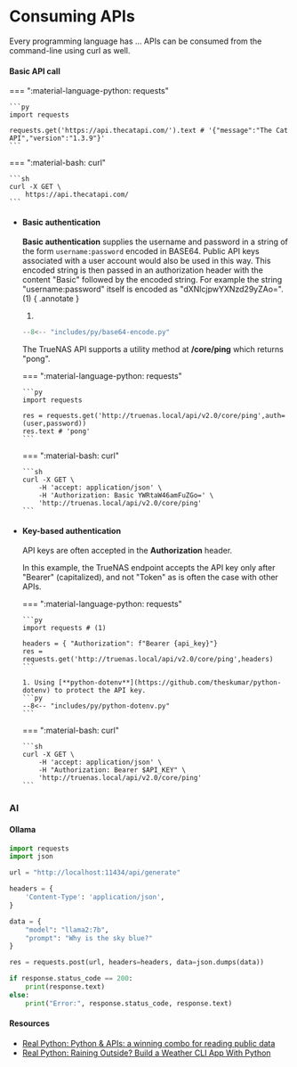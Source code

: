 # Consuming APIs

Every programming language has ...
APIs can be consumed from the command-line using curl as well.


#### Basic API call

=== ":material-language-python: requests"

    ```py
    import requests

    requests.get('https://api.thecatapi.com/').text # '{"message":"The Cat API","version":"1.3.9"}'
    ```

=== ":material-bash: curl"

    ```sh
    curl -X GET \
        https://api.thecatapi.com/
    ```


<div class="grid cards" markdown>

-   #### Basic authentication

    **Basic authentication** supplies the username and password in a string of the form `username:password` encoded in BASE64.
    Public API keys associated with a user account would also be used in this way.
    This encoded string is then passed in an authorization header with the content "Basic" followed by the encoded string.
    For example the string "username:password" itself is encoded as "dXNlcjpwYXNzd29yZAo=". (1)
    { .annotate }

    1. 
    ```py
    --8<-- "includes/py/base64-encode.py"
    ```

    The TrueNAS API supports a utility method at **/core/ping** which returns "pong".

    === ":material-language-python: requests"

        ```py
        import requests

        res = requests.get('http://truenas.local/api/v2.0/core/ping',auth=(user,password))
        res.text # 'pong'
        ```

    === ":material-bash: curl"

        ```sh
        curl -X GET \
            -H 'accept: application/json' \
            -H 'Authorization: Basic YWRtaW46amFuZGo=' \
            'http://truenas.local/api/v2.0/core/ping'
        ```

-   #### Key-based authentication

    API keys are often accepted in the **Authorization** header.

    In this example, the TrueNAS endpoint accepts the API key only after "Bearer" (capitalized), and not "Token" as is often the case with other APIs.

    === ":material-language-python: requests"

        ```py
        import requests # (1)

        headers = { "Authorization": f"Bearer {api_key}"}
        res = requests.get('http://truenas.local/api/v2.0/core/ping',headers)
        ```

        1. Using [**python-dotenv**](https://github.com/theskumar/python-dotenv) to protect the API key.
        ```py
        --8<-- "includes/py/python-dotenv.py"
        ```

    === ":material-bash: curl"

        ```sh
        curl -X GET \
            -H 'accept: application/json' \
            -H "Authorization: Bearer $API_KEY" \
            'http://truenas.local/api/v2.0/core/ping' 
        ```

</div>

### AI

#### Ollama

```py
import requests
import json

url = "http://localhost:11434/api/generate"

headers = {
    'Content-Type': 'application/json',
}

data = {
    "model": "llama2:7b",
    "prompt": "Why is the sky blue?"
}

res = requests.post(url, headers=headers, data=json.dumps(data))

if response.status_code == 200:
    print(response.text)
else:
    print("Error:", response.status_code, response.text)

```

#### Resources

- [Real Python: Python & APIs: a winning combo for reading public data](https://realpython.com/python-api/)
- [Real Python: Raining Outside? Build a Weather CLI App With Python](https://realpython.com/build-a-python-weather-app-cli/)

